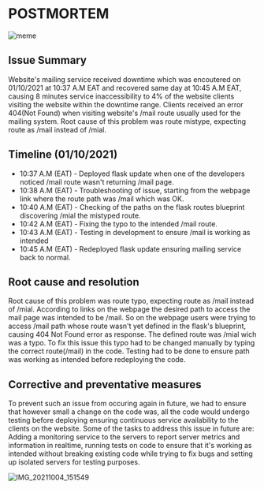 # POSTMORTEM

![meme](https://user-images.githubusercontent.com/44834632/135854790-06c03528-aaf7-4b82-a02b-d0da68b8d60e.png)

## Issue Summary

Website's mailing service received downtime which was encoutered on 01/10/2021 at 10:37 A.M EAT and recovered same day at 10:45 A.M EAT, causing 8 minutes service inaccessibility to 4% of the website clients visiting the website within the downtime range. Clients received an error 404(Not Found) when visiting website's /mail route usually used for the mailing system. Root cause of this problem was route mistype, expecting route as /mail instead of /mial.

## Timeline (01/10/2021)

* 10:37 A.M (EAT) - Deployed flask update when one of the developers noticed /mail route wasn't returning /mail page.
* 10:38 A.M (EAT) - Troubleshooting of issue, starting from the webpage link where the route path was /mail which was OK.
* 10:40 A.M (EAT) - Checking of the paths on the flask routes blueprint discovering /mial the mistyped route.
* 10:42 A.M (EAT) - Fixing the typo to the intended /mail route.
* 10:43 A.M (EAT) - Testing in development to ensure /mail is working as intended
* 10:45 A.M (EAT) - Redeployed flask update ensuring mailing service back to normal.

## Root cause and resolution

Root cause of this problem was route typo, expecting route as /mail instead of /mial. According to links on the webpage the desired path to access the mail page was intended to be /mail. So on the webpage users were trying to access /mail path whose route wasn't yet defined in the flask's blueprint, causing 404 Not Found error as response. The defined route was /mial wich was a typo. To fix this issue this typo had to be changed manually by typing the correct route(/mail) in the code. Testing had to be done to ensure path was working as intended before redeploying the code.

## Corrective and preventative measures 

To prevent such an issue from occuring again in future, we had to ensure that however small a change on the code was, all the code would undergo testing before deploying ensuring continuous service availability to the clients on the website. Some of the tasks to address this issue in future are: Adding a monitoring service to the servers to report server metrics and information in realtime, running tests on code to ensure that it's working as intended without breaking existing code while trying to fix bugs and setting up isolated servers for testing purposes.

![IMG_20211004_151549](https://user-images.githubusercontent.com/44834632/135854820-1a37ec6f-510b-4a6b-aafd-0a56ad3c3097.jpg)

